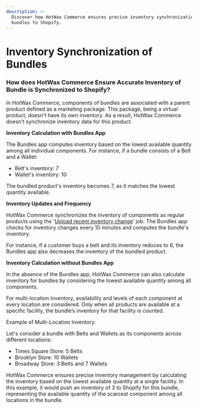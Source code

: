 ```yaml
---
description: >-
  Discover how HotWax Commerce ensures precise inventory synchronization of
  bundles to Shopify.
---
```


# Inventory Synchronization of Bundles

### How does HotWax Commerce Ensure Accurate Inventory of Bundle is Synchronized to Shopify?

In HotWax Commerce, components of bundles are associated with a parent product defined as a marketing package. This package, being a virtual product, doesn't have its own inventory. As a result, HotWax Commerce doesn't synchronize inventory data for this product.

**Inventory Calculation with Bundles App**

The Bundles app computes inventory based on the lowest available quantity among all individual components. For instance, if a bundle consists of a Belt and a Wallet:

* Belt's inventory: 7
* Wallet's inventory: 10

The bundled product's inventory becomes 7, as it matches the lowest quantity available.

**Inventory Updates and Frequency**

HotWax Commerce synchronizes the inventory of components as regular products using the '[Upload recent inventory change](https://docs.hotwax.co/integration-resources-1/how-does-hotwax-commerce-ensure-accurate-inventory-is-synchronized-to-shopify)' job. The Bundles app checks for inventory changes every 10 minutes and computes the bundle's inventory.

For instance, if a customer buys a belt and its inventory reduces to 6, the Bundles app also decreases the inventory of the bundled product.

**Inventory Calculation without Bundles App**

In the absence of the Bundles app, HotWax Commerce can also calculate inventory for bundles by considering the lowest available quantity among all components.

For multi-location inventory, availability and levels of each component at every location are considered. Only when all products are available at a specific facility, the bundle’s inventory for that facility is counted.

Example of Multi-Location Inventory:

Let's consider a bundle with Belts and Wallets as its components across different locations:

* Times Square Store: 5 Belts
* Brooklyn Store: 10 Wallets
* Broadway Store: 3 Belts and 7 Wallets

HotWax Commerce ensures precise inventory management by calculating the inventory based on the lowest available quantity at a single facility. In this example, it would push an inventory of 3 to Shopify for this bundle, representing the available quantity of the scarcest component among all locations in the bundle.
